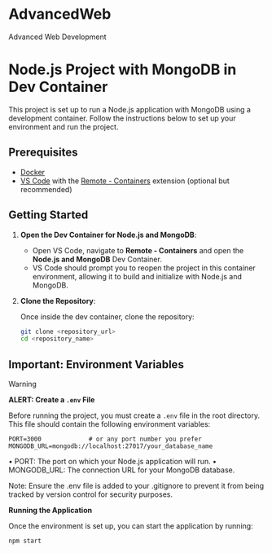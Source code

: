 # AdvancedWeb
Advanced Web Development

# Node.js Project with MongoDB in Dev Container

This project is set up to run a Node.js application with MongoDB using a development container. Follow the instructions below to set up your environment and run the project.

## Prerequisites

- [Docker](https://www.docker.com/get-started)
- [VS Code](https://code.visualstudio.com/) with the [Remote - Containers](https://marketplace.visualstudio.com/items?itemName=ms-vscode-remote.remote-containers) extension (optional but recommended)

## Getting Started

1. **Open the Dev Container for Node.js and MongoDB**:

   - Open VS Code, navigate to **Remote - Containers** and open the **Node.js and MongoDB** Dev Container.
   - VS Code should prompt you to reopen the project in this container environment, allowing it to build and initialize with Node.js and MongoDB.

2. **Clone the Repository**:

   Once inside the dev container, clone the repository:

   ```bash
   git clone <repository_url>
   cd <repository_name>
   ```


## Important: Environment Variables

> [!WARNING] 
> 
> **ALERT: Create a `.env` File**

Before running the project, you must create a `.env` file in the root directory. This file should contain the following environment variables:

```plaintext
PORT=3000             # or any port number you prefer
MONGODB_URL=mongodb://localhost:27017/your_database_name
```


•	PORT: The port on which your Node.js application will run.
•	MONGODB_URL: The connection URL for your MongoDB database.

Note: Ensure the .env file is added to your .gitignore to prevent it from being tracked by version control for security purposes.

**Running the Application**

Once the environment is set up, you can start the application by running:
```bash 
npm start
```
